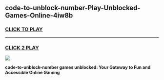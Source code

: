 
## code-to-unblock-number-Play-Unblocked-Games-Online-4iw8b
<h3>
<a href="https://premium76.site?title=code-to-unblock-number&ref=25A">CLICK TO PLAY</a></h3>
<hr>

<h3>
<a href="https://premium76.site?title=code-to-unblock-number&ref=25A">CLICK 2 PLAY</a>
  
</h3>

<a href="https://premium76.site?title=code-to-unblock-number&ref=25A"><img src="https://clearcache.store/games.png"></a>


**code-to-unblock-number games unblocked: Your Gateway to Fun and Accessible Online Gaming**

